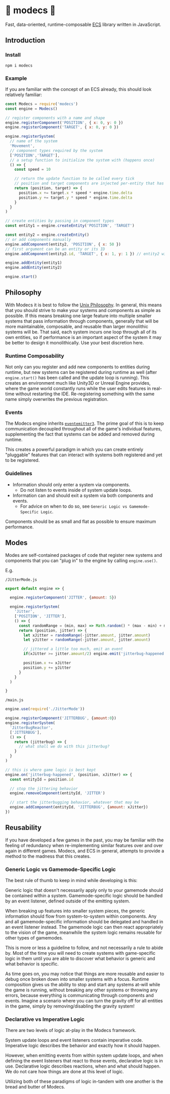 # :evergreen_tree: modecs :evergreen_tree:
Fast, data-oriented, runtime-composable [ECS](https://en.wikipedia.org/wiki/Entity_component_system) library written in JavaScript.

## Introduction

### Install
```
npm i modecs
```

### Example

If you are familiar with the concept of an ECS already, this should look relatively familiar:

```javascript
const Modecs = require('modecs')
const engine = Modecs()

// register components with a name and shape
engine.registerComponent('POSITION', { x: 0, y: 0 })
engine.registerComponent('TARGET', { x: 0, y: 0 })

engine.registerSystem(
  // name of the system
  'Movement',
  // component types required by the system
  ['POSITION','TARGET'],
  // a setup function to initialize the system with (happens once)
  () => {
    const speed = 10

    // return the update function to be called every tick
    // position and target components are injected per-entity that has the required components on it
    return (position, target) => {
      position.x += target.x * speed * engine.time.delta
      position.y += target.y * speed * engine.time.delta
    }
  }
)

// create entities by passing in component types
const entity1 = engine.createEntity('POSITION', 'TARGET')

const entity2 = engine.createEntity()
// or add components manually
engine.addComponent(entity2, 'POSITION', { x: 50 })
// first argument can be an entity or its ID
engine.addComponent(entity2.id, 'TARGET', { x: 1, y: 1 }) // entity2 will move southeast

engine.addEntity(entity1)
engine.addEntity(entity2)

engine.start()
```

## Philosophy

With Modecs it is best to follow the [Unix Philosophy](https://en.wikipedia.org/wiki/Unix_philosophy). In general, this means that you should strive to make your systems and components as simple as possible. If this means breaking one large feature into multiple smaller systems that pass information through components, generally that will be more maintainable, composable, and reusable than larger monolithic systems will be. That said, each system incurs one loop through all of its own entities, so if performance is an important aspect of the system it may be better to design it monolithically. Use your best discretion here.

### Runtime Composability

Not only can you register and add new components to entities during runtime, but new systems can be registered during runtime as well (after `engine.start()` has been called and the update loop is running). This creates an environment much like Unity3D or Unreal Engine provides, where the game world constantly runs while the user edits features in real-time without restarting the IDE. Re-registering something with the same name simply overwrites the previous registration.

### Events

The Modecs engine inherits [`eventemitter3`](https://github.com/primus/eventemitter3). The prime goal of this is to keep communication decoupled throughout all of the game's individual features, supplementing the fact that systems can be added and removed during runtime.

This creates a powerful paradigm in which you can create entirely "pluggable" features that can interact with systems both registered and yet to be registered. 

### Guidelines

- Information should only enter a system via components.
  - Do not listen to events inside of system update loops. 
- Information can and should exit a system via both components and events. 
  - For advice on when to do so, see `Generic Logic vs Gamemode-Specific Logic`.

Components should be as small and flat as possible to ensure maximum performance.

## Modes

Modes are self-contained packages of code that register new systems and components that you can "plug in" to the engine by calling `engine.use()`.

E.g.

`/JitterMode.js`
```javascript
export default engine => {

  engine.registerComponent('JITTER', {amount: 5})

  engine.registerSystem(
    'Jitter',
    ['POSITION', 'JITTER'],
    () => {
      const randomRange = (min, max) => Math.random() * (max - min) + min
      return (position, jitter) => {
        let xJitter = randomRange(-jitter.amount, jitter.amount)
        let yJitter = randomRange(-jitter.amount, jitter.amount)

        // jittered a little too much, emit an event
        if(xJitter >= jitter.amount/2) engine.emit('jitterbug-happened', position, xJitter)

        position.x += xJitter
        position.y += yJitter
      }
    }
  )

}
```

`/main.js`
```javascript
engine.use(require('./JitterMode'))

engine.registerComponent('JITTERBUG', {amount:0})
engine.registerSystem(
  'JitterBugReactor',
  ['JITTERBUG'],
  () => {
    return (jitterbug) => {
      // what shall we do with this jitterbug?
    }
  }
)

// this is where game logic is best kept
engine.on('jitterbug-happened', (position, xJitter) => {
  const entityId = position.id

  // stop the jittering behavior
  engine.removeComponent(entityId, 'JITTER')

  // start the jitterbugging behavior, whatever that may be
  engine.addComponent(entityId, 'JITTERBUG', {amount: xJitter})
})

```

## Reusability

If you have developed a few games in the past, you may be familiar with the feeling of redundancy when re-implementing similar features over and over again in different games. Modecs, and ECS in general, attempts to provide a method to the madness that this creates.

### Generic Logic vs Gamemode-Specific Logic

The best rule of thumb to keep in mind while developing is this:

Generic logic that doesn't necessarily apply only to your gamemode should be contained within a system.
Gamemode-specific logic should be handled by an event listener, defined outside of the emitting system.

When breaking up features into smaller system pieces, the generic information should flow from system-to-system within components.
Any and all gamemode-specific information should be delegated and handled in an event listener instead. The gamemode logic can then react appropriately to the vision of the game, meanwhile the system logic remains reusable for other types of gamemodes.

This is more or less a guideline to follow, and not necessarily a rule to abide by. Most of the time you will need to create systems with game-specific logic in them until you are able to discover what behavior is generic and what behavior is specific.

As time goes on, you may notice that things are more reusable and easier to debug once broken down into smaller systems with a focus. Runtime composition gives us the ability to stop and start any systems at-will while the game is running, without breaking any other systems or throwing any errors, because everything is communicating through components and events. Imagine a scenario where you can turn the gravity off for all entities in the game, simply by removing/disabling the gravity system!

### Declarative vs Imperative Logic

There are two levels of logic at-play in the Modecs framework.

System update loops and event listeners contain imperative code. Imperative logic describes the behavior and exactly how it should happen.

However, when emitting events from within system update loops, and when defining the event listeners that react to those events, declarative logic is in use. Declarative logic describes reactions, when and what should happen. We do not care how things are done at this level of logic.

Utilizing both of these paradigms of logic in-tandem with one another is the bread and butter of Modecs.